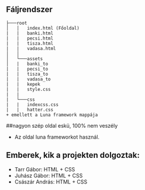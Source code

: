 ## Fáljrendszer
```
├───root
│   │   index.html (Főoldal)
|   |   banki.html
|   |   pecsi.html
|   |   tisza.html
|   |   vadasa.html
│   │
│   └───assets
│   |   banki_to
|   |   pecsi_to
|   |   tisza_to
|   |   vadasa_to
|   |   kepek
|   |   style.css
|   |
|   └───css
|   |   indexcss.css
|   |   hatter.css
+ emellett a Luna framework mappája
```
##nagyon szép oldal eskü, 100% nem veszély

- Az oldal luna frameworkot használ.

## Emberek, kik a projekten dolgoztak:
- Tarr Gábor: HTML + CSS
- Juhász Gábor: HTML + CSS
- Császár András: HTML + CSS


